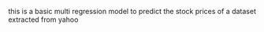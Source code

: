 this is a basic multi regression model to predict the stock prices of a dataset extracted from yahoo
